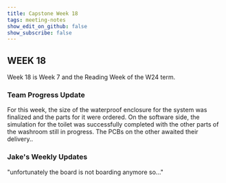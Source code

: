 ```yaml
---
title: Capstone Week 18
tags: meeting-notes
show_edit_on_github: false
show_subscribe: false
---
```


<style>
  img {
  display: block;
  margin-left: auto;
  margin-right: auto;
  }
</style>

## WEEK 18

Week 18 is Week 7 and the Reading Week of the W24 term.

### Team Progress Update
For this week, the size of the waterproof enclosure for the system was finalized and the parts for it were ordered. On the software side, the simulation for the toilet was successfully completed with the other parts of the washroom still in progress. 
The PCBs on the other awaited their delivery.. 

### Jake's Weekly Updates
"unfortunately the board is not boarding anymore so..."

<!--more-->
